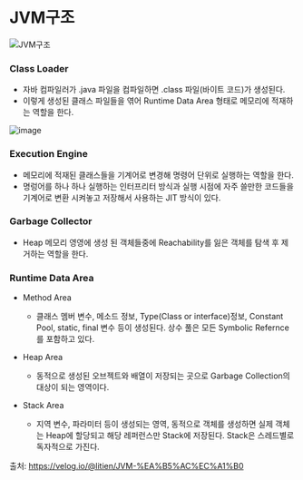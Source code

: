 # JVM구조
![JVM구조](https://user-images.githubusercontent.com/24876345/104185236-0dc80680-5458-11eb-8847-6701db69b9b8.png)

### Class Loader
* 자바 컴파일러가 .java 파일을 컴파일하면 .class 파일(바이트 코드)가 생성된다. 
* 이렇게 생성된 클래스 파일들을 엮어 Runtime Data Area 형태로 메모리에 적재하는 역할을 한다.

![image](https://user-images.githubusercontent.com/24876345/104185787-cdb55380-5458-11eb-99ac-1f86cfc670c6.png)

### Execution Engine
* 메모리에 적재된 클래스들을 기계어로 변경해 명령어 단위로 실행하는 역할을 한다.
* 명렁어를 하나 하나 실행하는 인터프리터 방식과 실행 시점에 자주 쓸만한 코드들을 기계어로 변환 시켜놓고 저장해서 사용하는 JIT 방식이 있다.

### Garbage Collector
* Heap 메모리 영영에 생성 된 객체들중에 Reachability를 잃은 객체를 탐색 후 제거하는 역할을 한다.


### Runtime Data Area
* Method Area
  - 클래스 멤버 변수, 메소드 정보, Type(Class or interface)정보, Constant Pool, static, final 변수 등이 생성된다. 상수 풀은 모든 Symbolic Refernce를 포함하고 있다.

* Heap Area
  - 동적으로 생성된 오브젝트와 배열이 저장되는 곳으로 Garbage Collection의 대상이 되는 영역이다.

* Stack Area
  - 지역 변수, 파라미터 등이 생성되는 영역, 동적으로 객체를 생성하면 실제 객체는 Heap에 할당되고 해당 레퍼런스만 Stack에 저장된다. Stack은 스레드별로 독자적으로 가진다.


출처: https://velog.io/@litien/JVM-%EA%B5%AC%EC%A1%B0
